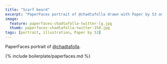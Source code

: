 ```yaml
---
title: "Scarf beard"
excerpt: "PaperFaces portrait of @chadtafolla drawn with Paper by 53 on an iPad."
image: 
  feature: paperfaces-chadtafolla-twitter-lg.jpg
  thumb: paperfaces-chadtafolla-twitter-150.jpg
tags: [portrait, illustration, Paper by 53]
---
```


PaperFaces portrait of [@chadtafolla](http://twitter.com/chadtafolla).

{% include boilerplate/paperfaces.md %}